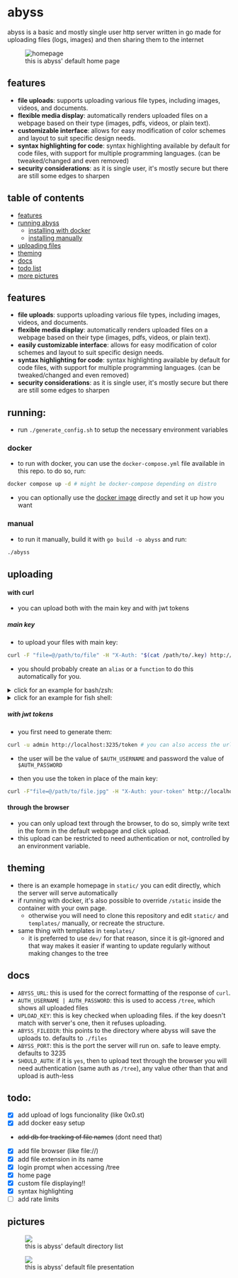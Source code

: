 # abyss

abyss is a basic and mostly single user http server written in go made for uploading files (logs, images) and then sharing them to the internet

<figure>
 <img src="https://github.com/user-attachments/assets/eae42368-d8b5-4c42-ac8a-0e1486fcd0d4" alt="homepage"/>
 <figcaption>this is abyss' default home page<figcaption/>
</figure>

## features

- **file uploads**: supports uploading various file types, including images, videos, and documents.
- **flexible media display**: automatically renders uploaded files on a webpage based on their type (images, pdfs, videos, or plain text).
- **customizable interface**: allows for easy modification of color schemes and layout to suit specific design needs.
- **syntax highlighting for code**: syntax highlighting available by default for code files, with support for multiple programming languages. (can be tweaked/changed and even removed)
- **security considerations**: as it is single user, it's mostly secure but there are still some edges to sharpen

## table of contents

- [features](#features)
- [running abyss](#running)
  - [installing with docker](#docker)
  - [installing manually](#manual)
- [uploading files](#uploading)
- [theming](#theming)
- [docs](#docs)
- [todo list](#todo)
- [more pictures](#pictures)

## features

- **file uploads**: supports uploading various file types, including images, videos, and documents.
- **flexible media display**: automatically renders uploaded files on a webpage based on their type (images, pdfs, videos, or plain text).
- **easily customizable interface**: allows for easy modification of color schemes and layout to suit specific design needs.
- **syntax highlighting for code**: syntax highlighting available by default for code files, with support for multiple programming languages. (can be tweaked/changed and even removed)
- **security considerations**: as it is single user, it's mostly secure but there are still some edges to sharpen

## running:

- run `./generate_config.sh` to setup the necessary environment variables

### docker

- to run with docker, you can use the `docker-compose.yml` file available in this repo. to do so, run:

```bash
docker compose up -d # might be docker-compose depending on distro
```

- you can optionally use the [docker image](https://git.jabuxas.xyz/jabuxas/-/packages/container/abyss/latest) directly and set it up how you want

### manual

- to run it manually, build it with `go build -o abyss` and run:

```bash
./abyss
```

## uploading

#### with curl

- you can upload both with the main key and with jwt tokens

##### main key

- to upload your files with main key:

```bash
curl -F "file=@/path/to/file" -H "X-Auth: "$(cat /path/to/.key) http://localhost:3235/
```

- you should probably create an `alias` or a `function` to do this automatically for you.
<details>
<summary>click for an example for bash/zsh:</summary>

```bash
pst() {
  local file

  if [[ -p /dev/stdin ]]; then
    file=$(mktemp)
    cat > "$file"
  elif [[ -n $1 ]]; then
    file="$1"
  else
    echo "Usage: pst [file]"
    return 1
  fi

  curl -F "file=@$file" -H "X-Auth: $(cat ~/.key)" http://localhost:3235/

  if [[ -p /dev/stdin ]]; then
    rm "$file"
  fi
}
```

</details>

<details>
<summary>click for an example for fish shell:</summary>

```bash
function pst
    set -l file

    if command test -p /dev/stdin
        set file "/tmp/tmp.txt"
        cat > $file
    else if test -n "$argv[1]"
        set file "$argv[1]"
    end

    curl -F "file=@$file" -H "X-Auth: $(cat ~/.key)" http://localhost:3235/

    if command test -p /dev/stdin
        rm "$file"
    end
end
```

</details>

##### with jwt tokens

- you first need to generate them:

```bash
curl -u admin http://localhost:3235/token # you can also access the url in the browser directly
```

- the user will be the value of `$AUTH_USERNAME` and password the value of `$AUTH_PASSWORD`

- then you use the token in place of the main key:

```bash
curl -F"file=@/path/to/file.jpg" -H "X-Auth: your-token" http://localhost:3235/
```

#### through the browser

- you can only upload text through the browser, to do so, simply write text in the form in the default webpage and click upload.
- this upload can be restricted to need authentication or not, controlled by an environment variable.

## theming

- there is an example homepage in `static/` you can edit directly, which the server will serve automatically
- if running with docker, it's also possible to override `/static` inside the container with your own page.
  - otherwise you will need to clone this repository and edit `static/` and `templates/` manually, or recreate the structure.
- same thing with templates in `templates/`
  - it is preferred to use `dev/` for that reason, since it is git-ignored and that way makes it easier if wanting to update regularly without making changes to the tree

## docs

- `ABYSS_URL`: this is used for the correct formatting of the response of `curl`.
- `AUTH_USERNAME | AUTH_PASSWORD`: this is used to access `/tree`, which shows all uploaded files
- `UPLOAD_KEY`: this is key checked when uploading files. if the key doesn't match with server's one, then it refuses uploading.
- `ABYSS_FILEDIR`: this points to the directory where abyss will save the uploads to. defaults to `./files`
- `ABYSS_PORT`: this is the port the server will run on. safe to leave empty. defaults to 3235
- `SHOULD_AUTH`: if it is `yes`, then to upload text through the browser you will need authentication (same auth as `/tree`), any value other than that and upload is auth-less

## todo:

- [x] add upload of logs funcionality (like 0x0.st)
- [x] add docker easy setup
- ~~add db for tracking of file names~~ (dont need that)
- [x] add file browser (like file://)
- [x] add file extension in its name
- [x] login prompt when accessing /tree
- [x] home page
- [x] custom file displaying!!
- [x] syntax highlighting
- [ ] add rate limits

## pictures

<figure>
  <img src="https://github.com/user-attachments/assets/32ce9b3a-8c0f-4bb5-bdcf-3a602e0c81e6"/>
  <figcaption>this is abyss' default directory list<figcaption/>
</figure>

<figure>
  <img src="https://github.com/user-attachments/assets/7072b227-9972-4c2a-a9f3-384d2efb4fe1"/>
  <figcaption>this is abyss' default file presentation<figcaption/>
</figure>
